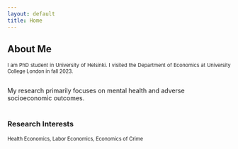 ```yaml
---
layout: default
title: Home
---
```


## About Me
<p align="justify" style="font-size:80%;"> I am PhD student in University of Helsinki.  I visited the Department of Economics at University College London in fall 2023. <br/>
<br/>  
  
My research primarily focuses on mental health and adverse socioeconomic outcomes. <br/> 
<br/> 

### Research Interests
<p style="font-size:80%;">
Health Economics, Labor Economics, Economics of Crime
</p>
